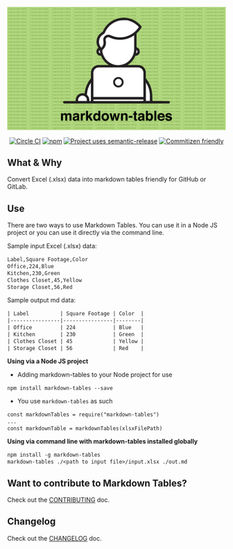 ![markdown-tables-logo](./media/markdown-tables-logo.png)

<p align="center">
  <a href="https://circleci.com/gh/cujarrett/markdown-tables/tree/master"><img alt="Circle CI" src="https://circleci.com/gh/cujarrett/markdown-tables/tree/master.svg?style=svg"></a>
  <a href="https://www.npmjs.com/package/markdown-tables"><img alt="npm" src="https://img.shields.io/npm/dt/markdown-tables.svg"></a>
  <a href="https://github.com/semantic-release/semantic-release"><img alt="Project uses semantic-release" src="https://img.shields.io/badge/%20%20%F0%9F%93%A6%F0%9F%9A%80-semantic--release-e10079.svg"></a>
  <a href="http://commitizen.github.io/cz-cli/"><img alt="Commitizen friendly" src="https://img.shields.io/badge/commitizen-friendly-brightgreen.svg?"></a>
</p>

## What & Why

Convert Excel (.xlsx) data into markdown tables friendly for GitHub or GitLab.

## Use
There are two ways to use Markdown Tables. You can use it in a Node JS
project or you can use it directly via the command line.

Sample input Excel (.xlsx) data:
```
Label,Square Footage,Color
Office,224,Blue
Kitchen,230,Green
Clothes Closet,45,Yellow
Storage Closet,56,Red
```

Sample output md data:
```
| Label          | Square Footage | Color  |
|----------------|----------------|--------|
| Office         | 224            | Blue   |
| Kitchen        | 230            | Green  |
| Clothes Closet | 45             | Yellow |
| Storage Closet | 56             | Red    |
```

**Using via a Node JS project**
- Adding markdown-tables to your Node project for use
```
npm install markdown-tables --save
```
- You use `markdown-tables` as such
```
const markdownTables = require("markdown-tables")
...
const markdownTable = markdownTables(xlsxFilePath)
```

**Using via command line with markdown-tables installed globally**
```
npm install -g markdown-tables
markdown-tables ./<path to input file>/input.xlsx ./out.md
```

## Want to contribute to Markdown Tables?
Check out the [CONTRIBUTING](./CONTRIBUTING.md) doc.

## Changelog
Check out the [CHANGELOG](./CHANGELOG.md) doc.
